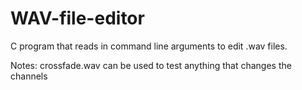 # WAV-file-editor
C program that reads in command line arguments to edit .wav files.


Notes:
crossfade.wav can be used to test anything that changes the channels
